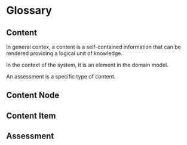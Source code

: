 # Glossary

## Content
In general contex, a content is a self-contained information  that can be rendered providing a logical unit of knowledge. 

In the context of the system, it is an element in the domain model. 

An assessment is a specific type of content. 

## Content Node

## Content Item

## Assessment

## 